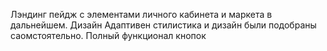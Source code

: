 Лэндинг пейдж с элементами личного кабинета и маркета в дальнейшем. 
Дизайн Адаптивен стилистика и дизайн были подобраны саомстоятельно.
Полный функционал кнопок

